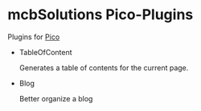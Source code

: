 mcbSolutions Pico-Plugins
=========================

Plugins for [Pico]

* TableOfContent
    
  Generates a table of contents for the current page.

* Blog
  
  Better organize a blog

[Pico]:(http://pico.dev7studios.com)
